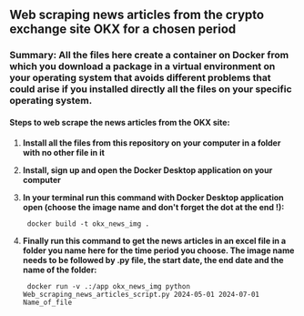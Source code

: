 ## Web scraping news articles from the crypto exchange site OKX for a chosen period

### Summary: All the files here create a container on Docker from which you download a package in a virtual environment on your operating system that avoids different problems that could arise if you installed directly all the files on your specific operating system.

#### Steps to web scrape the news articles from the OKX site:

1. **Install all the files from this repository on your computer in a folder with no other file in it**

2. **Install, sign up and open the Docker Desktop application on your computer**

3. **In your terminal run this command with Docker Desktop application open (choose the image name and don't forget the dot at the end !):**

        docker build -t okx_news_img .

5. **Finally run this command to get the news articles in an excel file in a folder you name here for the time period you choose. The image name needs to be followed by .py file, the start date, the end date and the name of the folder:**

        docker run -v .:/app okx_news_img python Web_scraping_news_articles_script.py 2024-05-01 2024-07-01 Name_of_file
